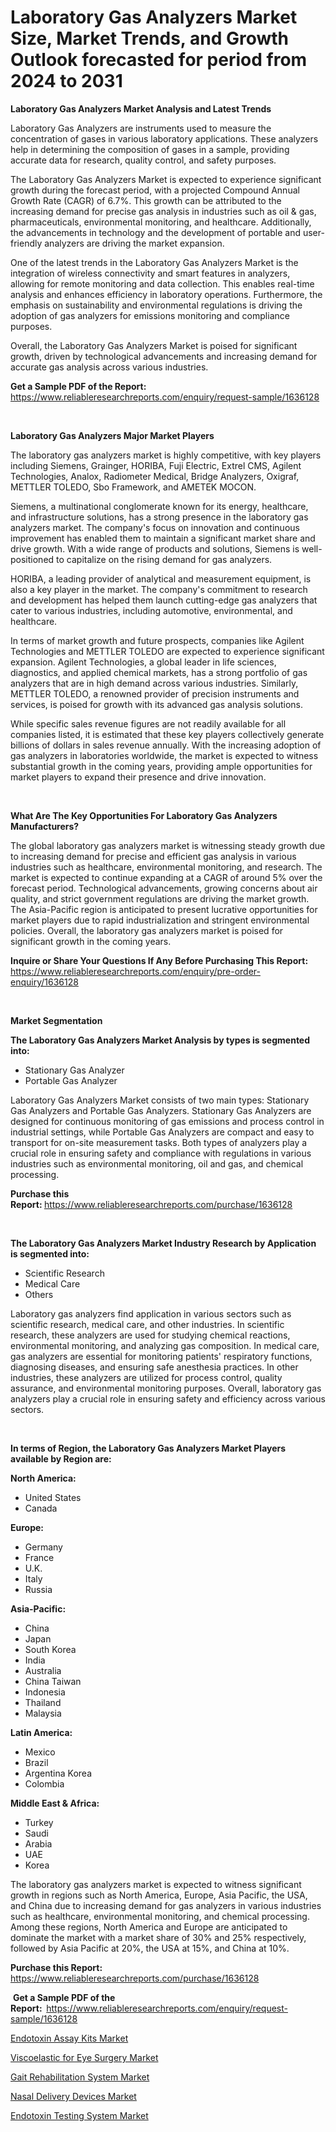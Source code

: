 <p><h1>Laboratory Gas Analyzers Market Size, Market Trends, and Growth Outlook forecasted for period from 2024 to 2031</h1></p><p><strong>Laboratory Gas Analyzers Market Analysis and Latest Trends</strong></p>
<p><p>Laboratory Gas Analyzers are instruments used to measure the concentration of gases in various laboratory applications. These analyzers help in determining the composition of gases in a sample, providing accurate data for research, quality control, and safety purposes.</p><p>The Laboratory Gas Analyzers Market is expected to experience significant growth during the forecast period, with a projected Compound Annual Growth Rate (CAGR) of 6.7%. This growth can be attributed to the increasing demand for precise gas analysis in industries such as oil & gas, pharmaceuticals, environmental monitoring, and healthcare. Additionally, the advancements in technology and the development of portable and user-friendly analyzers are driving the market expansion.</p><p>One of the latest trends in the Laboratory Gas Analyzers Market is the integration of wireless connectivity and smart features in analyzers, allowing for remote monitoring and data collection. This enables real-time analysis and enhances efficiency in laboratory operations. Furthermore, the emphasis on sustainability and environmental regulations is driving the adoption of gas analyzers for emissions monitoring and compliance purposes.</p><p>Overall, the Laboratory Gas Analyzers Market is poised for significant growth, driven by technological advancements and increasing demand for accurate gas analysis across various industries.</p></p>
<p><strong>Get a Sample PDF of the Report:&nbsp;</strong> <a href="https://www.reliableresearchreports.com/enquiry/request-sample/1636128">https://www.reliableresearchreports.com/enquiry/request-sample/1636128</a></p>
<p>&nbsp;</p>
<p><strong>Laboratory Gas Analyzers Major Market Players</strong></p>
<p><p>The laboratory gas analyzers market is highly competitive, with key players including Siemens, Grainger, HORIBA, Fuji Electric, Extrel CMS, Agilent Technologies, Analox, Radiometer Medical, Bridge Analyzers, Oxigraf, METTLER TOLEDO, Sbo Framework, and AMETEK MOCON.</p><p>Siemens, a multinational conglomerate known for its energy, healthcare, and infrastructure solutions, has a strong presence in the laboratory gas analyzers market. The company's focus on innovation and continuous improvement has enabled them to maintain a significant market share and drive growth. With a wide range of products and solutions, Siemens is well-positioned to capitalize on the rising demand for gas analyzers.</p><p>HORIBA, a leading provider of analytical and measurement equipment, is also a key player in the market. The company's commitment to research and development has helped them launch cutting-edge gas analyzers that cater to various industries, including automotive, environmental, and healthcare.</p><p>In terms of market growth and future prospects, companies like Agilent Technologies and METTLER TOLEDO are expected to experience significant expansion. Agilent Technologies, a global leader in life sciences, diagnostics, and applied chemical markets, has a strong portfolio of gas analyzers that are in high demand across various industries. Similarly, METTLER TOLEDO, a renowned provider of precision instruments and services, is poised for growth with its advanced gas analysis solutions.</p><p>While specific sales revenue figures are not readily available for all companies listed, it is estimated that these key players collectively generate billions of dollars in sales revenue annually. With the increasing adoption of gas analyzers in laboratories worldwide, the market is expected to witness substantial growth in the coming years, providing ample opportunities for market players to expand their presence and drive innovation.</p></p>
<p>&nbsp;</p>
<p><strong>What Are The Key Opportunities For Laboratory Gas Analyzers Manufacturers?</strong></p>
<p><p>The global laboratory gas analyzers market is witnessing steady growth due to increasing demand for precise and efficient gas analysis in various industries such as healthcare, environmental monitoring, and research. The market is expected to continue expanding at a CAGR of around 5% over the forecast period. Technological advancements, growing concerns about air quality, and strict government regulations are driving the market growth. The Asia-Pacific region is anticipated to present lucrative opportunities for market players due to rapid industrialization and stringent environmental policies. Overall, the laboratory gas analyzers market is poised for significant growth in the coming years.</p></p>
<p><strong>Inquire or Share Your Questions If Any Before Purchasing This Report:</strong> <a href="https://www.reliableresearchreports.com/enquiry/pre-order-enquiry/1636128">https://www.reliableresearchreports.com/enquiry/pre-order-enquiry/1636128</a></p>
<p>&nbsp;</p>
<p><strong>Market Segmentation</strong></p>
<p><strong>The Laboratory Gas Analyzers Market Analysis by types is segmented into:</strong></p>
<p><ul><li>Stationary Gas Analyzer</li><li>Portable Gas Analyzer</li></ul></p>
<p><p>Laboratory Gas Analyzers Market consists of two main types: Stationary Gas Analyzers and Portable Gas Analyzers. Stationary Gas Analyzers are designed for continuous monitoring of gas emissions and process control in industrial settings, while Portable Gas Analyzers are compact and easy to transport for on-site measurement tasks. Both types of analyzers play a crucial role in ensuring safety and compliance with regulations in various industries such as environmental monitoring, oil and gas, and chemical processing.</p></p>
<p><strong>Purchase this Report:&nbsp;</strong><a href="https://www.reliableresearchreports.com/purchase/1636128">https://www.reliableresearchreports.com/purchase/1636128</a></p>
<p>&nbsp;</p>
<p><strong>The Laboratory Gas Analyzers Market Industry Research by Application is segmented into:</strong></p>
<p><ul><li>Scientific Research</li><li>Medical Care</li><li>Others</li></ul></p>
<p><p>Laboratory gas analyzers find application in various sectors such as scientific research, medical care, and other industries. In scientific research, these analyzers are used for studying chemical reactions, environmental monitoring, and analyzing gas composition. In medical care, gas analyzers are essential for monitoring patients' respiratory functions, diagnosing diseases, and ensuring safe anesthesia practices. In other industries, these analyzers are utilized for process control, quality assurance, and environmental monitoring purposes. Overall, laboratory gas analyzers play a crucial role in ensuring safety and efficiency across various sectors.</p></p>
<p>&nbsp;</p>
<p><strong>In terms of Region, the Laboratory Gas Analyzers Market Players available by Region are:</strong></p>
<p>
    <p> <strong> North America: </strong>
        <ul>
            <li>United States</li>
            <li>Canada</li>
        </ul>
        </p> 
    <p> <strong> Europe: </strong>
        <ul>
            <li>Germany</li>
            <li>France</li>
            <li>U.K.</li>
            <li>Italy</li>
            <li>Russia</li>
        </ul>
        </p> 
    <p> <strong> Asia-Pacific: </strong>
        <ul>
            <li>China</li>
            <li>Japan</li>
            <li>South Korea</li>
            <li>India</li>
            <li>Australia</li>
            <li>China Taiwan</li>
            <li>Indonesia</li>
            <li>Thailand</li>
            <li>Malaysia</li>
        </ul>
        </p> 
    <p> <strong> Latin America: </strong>
        <ul>
            <li>Mexico</li>
            <li>Brazil</li>
            <li>Argentina Korea</li>
            <li>Colombia</li>
        </ul>
        </p> 
    <p> <strong> Middle East & Africa: </strong>
        <ul>
            <li>Turkey</li>
            <li>Saudi</li>
            <li>Arabia</li>
            <li>UAE</li>
            <li>Korea</li>
        </ul>
    </p>
    </p>
<p><p>The laboratory gas analyzers market is expected to witness significant growth in regions such as North America, Europe, Asia Pacific, the USA, and China due to increasing demand for gas analyzers in various industries such as healthcare, environmental monitoring, and chemical processing. Among these regions, North America and Europe are anticipated to dominate the market with a market share of 30% and 25% respectively, followed by Asia Pacific at 20%, the USA at 15%, and China at 10%.</p></p>
<p><strong>Purchase this Report: </strong><a href="https://www.reliableresearchreports.com/purchase/1636128">https://www.reliableresearchreports.com/purchase/1636128</a></p>
<p>&nbsp;<strong>Get a Sample PDF of the Report:&nbsp;&nbsp;</strong><a href="https://www.reliableresearchreports.com/enquiry/request-sample/1636128">https://www.reliableresearchreports.com/enquiry/request-sample/1636128</a></p>
<p><strong></strong></p>
<p><p><a href="https://medium.com/p/0879a28f3df1/edit">Endotoxin Assay Kits Market</a></p><p><a href="https://medium.com/p/dc3dce2b1da8/edit">Viscoelastic for Eye Surgery Market</a></p><p><a href="https://medium.com/p/c62e3839b8fe/edit">Gait Rehabilitation System Market</a></p><p><a href="https://medium.com/p/a177a103f820/edit">Nasal Delivery Devices Market</a></p><p><a href="https://medium.com/p/9129fcc98387/edit">Endotoxin Testing System Market</a></p></p>